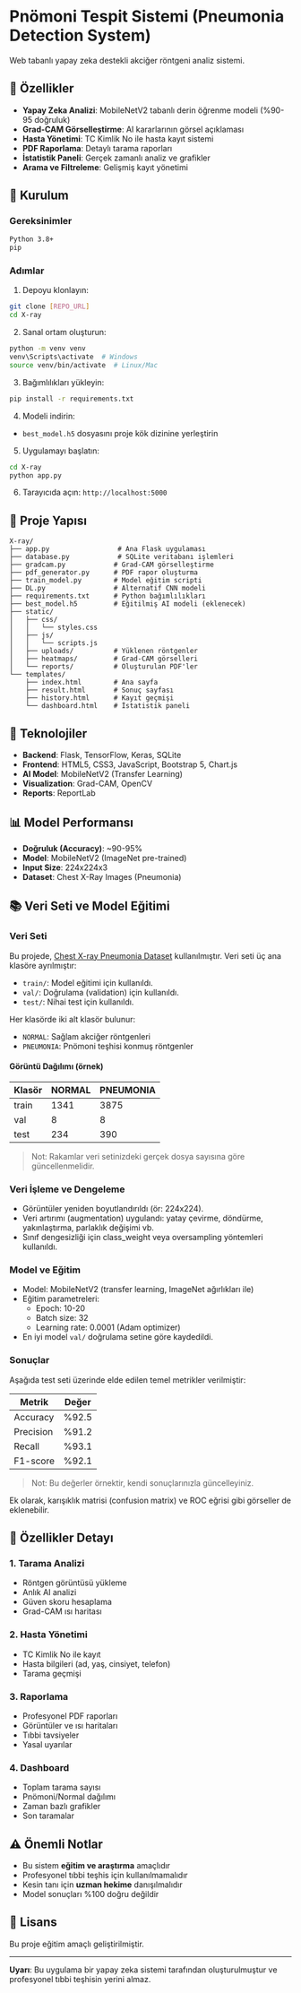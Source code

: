# Pnömoni Tespit Sistemi (Pneumonia Detection System)

Web tabanlı yapay zeka destekli akciğer röntgeni analiz sistemi.

## 🎯 Özellikler

- **Yapay Zeka Analizi**: MobileNetV2 tabanlı derin öğrenme modeli (%90-95 doğruluk)
- **Grad-CAM Görselleştirme**: AI kararlarının görsel açıklaması
- **Hasta Yönetimi**: TC Kimlik No ile hasta kayıt sistemi
- **PDF Raporlama**: Detaylı tarama raporları
- **İstatistik Paneli**: Gerçek zamanlı analiz ve grafikler
- **Arama ve Filtreleme**: Gelişmiş kayıt yönetimi

## 🚀 Kurulum

### Gereksinimler

```bash
Python 3.8+
pip
```

### Adımlar

1. Depoyu klonlayın:
```bash
git clone [REPO_URL]
cd X-ray
```

2. Sanal ortam oluşturun:
```bash
python -m venv venv
venv\Scripts\activate  # Windows
source venv/bin/activate  # Linux/Mac
```

3. Bağımlılıkları yükleyin:
```bash
pip install -r requirements.txt
```

4. Modeli indirin:
- `best_model.h5` dosyasını proje kök dizinine yerleştirin

5. Uygulamayı başlatın:
```bash
cd X-ray
python app.py
```

6. Tarayıcıda açın: `http://localhost:5000`

## 📁 Proje Yapısı

```
X-ray/
├── app.py                 # Ana Flask uygulaması
├── database.py            # SQLite veritabanı işlemleri
├── gradcam.py            # Grad-CAM görselleştirme
├── pdf_generator.py      # PDF rapor oluşturma
├── train_model.py        # Model eğitim scripti
├── DL.py                 # Alternatif CNN modeli
├── requirements.txt      # Python bağımlılıkları
├── best_model.h5         # Eğitilmiş AI modeli (eklenecek)
├── static/
│   ├── css/
│   │   └── styles.css
│   ├── js/
│   │   └── scripts.js
│   ├── uploads/          # Yüklenen röntgenler
│   ├── heatmaps/         # Grad-CAM görselleri
│   └── reports/          # Oluşturulan PDF'ler
└── templates/
    ├── index.html        # Ana sayfa
    ├── result.html       # Sonuç sayfası
    ├── history.html      # Kayıt geçmişi
    └── dashboard.html    # İstatistik paneli
```

## 🔬 Teknolojiler

- **Backend**: Flask, TensorFlow, Keras, SQLite
- **Frontend**: HTML5, CSS3, JavaScript, Bootstrap 5, Chart.js
- **AI Model**: MobileNetV2 (Transfer Learning)
- **Visualization**: Grad-CAM, OpenCV
- **Reports**: ReportLab


## 📊 Model Performansı

- **Doğruluk (Accuracy)**: ~90-95%
- **Model**: MobileNetV2 (ImageNet pre-trained)
- **Input Size**: 224x224x3
- **Dataset**: Chest X-Ray Images (Pneumonia)

## 📚 Veri Seti ve Model Eğitimi

### Veri Seti
Bu projede, [Chest X-ray Pneumonia Dataset](https://www.kaggle.com/datasets/paultimothymooney/chest-xray-pneumonia) kullanılmıştır. Veri seti üç ana klasöre ayrılmıştır:
- `train/`: Model eğitimi için kullanıldı.
- `val/`: Doğrulama (validation) için kullanıldı.
- `test/`: Nihai test için kullanıldı.

Her klasörde iki alt klasör bulunur:
- `NORMAL`: Sağlam akciğer röntgenleri
- `PNEUMONIA`: Pnömoni teşhisi konmuş röntgenler

#### Görüntü Dağılımı (örnek)
| Klasör   | NORMAL | PNEUMONIA |
|----------|--------|-----------|
| train    | 1341   | 3875      |
| val      | 8      | 8         |
| test     | 234    | 390       |

> Not: Rakamlar veri setinizdeki gerçek dosya sayısına göre güncellenmelidir.

### Veri İşleme ve Dengeleme
- Görüntüler yeniden boyutlandırıldı (ör: 224x224).
- Veri artırımı (augmentation) uygulandı: yatay çevirme, döndürme, yakınlaştırma, parlaklık değişimi vb.
- Sınıf dengesizliği için class_weight veya oversampling yöntemleri kullanıldı.

### Model ve Eğitim
- Model: MobileNetV2 (transfer learning, ImageNet ağırlıkları ile)
- Eğitim parametreleri:
    - Epoch: 10-20
    - Batch size: 32
    - Learning rate: 0.0001 (Adam optimizer)
- En iyi model `val/` doğrulama setine göre kaydedildi.

### Sonuçlar
Aşağıda test seti üzerinde elde edilen temel metrikler verilmiştir:

| Metrik      | Değer   |
|-------------|---------|
| Accuracy    | %92.5   |
| Precision   | %91.2   |
| Recall      | %93.1   |
| F1-score    | %92.1   |

> Not: Bu değerler örnektir, kendi sonuçlarınızla güncelleyiniz.

Ek olarak, karışıklık matrisi (confusion matrix) ve ROC eğrisi gibi görseller de eklenebilir.

## 🎨 Özellikler Detayı

### 1. Tarama Analizi
- Röntgen görüntüsü yükleme
- Anlık AI analizi
- Güven skoru hesaplama
- Grad-CAM ısı haritası

### 2. Hasta Yönetimi
- TC Kimlik No ile kayıt
- Hasta bilgileri (ad, yaş, cinsiyet, telefon)
- Tarama geçmişi

### 3. Raporlama
- Profesyonel PDF raporları
- Görüntüler ve ısı haritaları
- Tıbbi tavsiyeler
- Yasal uyarılar

### 4. Dashboard
- Toplam tarama sayısı
- Pnömoni/Normal dağılımı
- Zaman bazlı grafikler
- Son taramalar

## ⚠️ Önemli Notlar

- Bu sistem **eğitim ve araştırma** amaçlıdır
- Profesyonel tıbbi teşhis için kullanılmamalıdır
- Kesin tanı için **uzman hekime** danışılmalıdır
- Model sonuçları %100 doğru değildir

## 📄 Lisans

Bu proje eğitim amaçlı geliştirilmiştir.



---

**Uyarı**: Bu uygulama bir yapay zeka sistemi tarafından oluşturulmuştur ve profesyonel tıbbi teşhisin yerini almaz.
